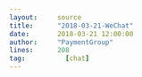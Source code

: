 ```yaml
---
layout:     source 
title:      "2018-03-21-WeChat"
date:       2018-03-21 12:00:00
author:     "PaymentGroup"
lines:      208 
tag:		  [chat]
---
```

